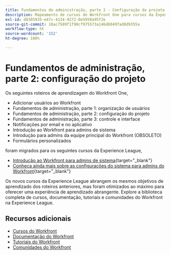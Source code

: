 ```yaml
---
title: Fundamentos de administração, parte 2 - Configuração do projeto
description: Mapeamento de cursos do Workfront One para cursos da Experience League
exl-id: d8305935-e47c-4134-9272-0e5950a95f2e
source-git-commit: 18ac7509f1f90cf975573a146d69497ad8d9355a
workflow-type: ht
source-wordcount: '152'
ht-degree: 100%

---
```


# Fundamentos de administração, parte 2: configuração do projeto

Os seguintes roteiros de aprendizagem do Workfront One,

* Adicionar usuários ao Workfront
* Fundamentos de administração, parte 1: organização de usuários
* Fundamentos de administração, parte 2: configuração do projeto
* Fundamentos de administração, parte 3: controle e interface
* Notificações por email e no aplicativo
* Introdução ao Workfront para admins de sistema
* Introdução para admins da equipe principal do Workfront (OBSOLETO)
* Formulários personalizados

foram migrados para os seguintes cursos da Experience League,

* [Introdução ao Workfront para admins de sistema](https://experienceleague.adobe.com/?recommended=Workfront-A-1-2022.1.admin){target="_blank"}
* [Conheça ainda mais sobre as configurações do sistema para admins do Workfront](https://experienceleague.adobe.com/?recommended=Workfront-A-1-2022.2.admin){target="_blank"}

Os novos cursos da Experience League abrangem os mesmos objetivos de aprendizado dos roteiros anteriores, mas foram otimizados ao máximo para oferecer uma experiência de aprendizado abrangente.  Explore a biblioteca completa de cursos, documentação, tutoriais e comunidades do Workfront na Experience League.

## Recursos adicionais

* [Cursos do Workfront](https://experienceleague.adobe.com/?lang=pt-BR&amp;Solution=Workfront#courses)
* [Documentação do Workfront](https://experienceleague.adobe.com/docs/workfront.html?lang=pt-BR)
* [Tutoriais do Workfront](https://experienceleague.adobe.com/docs/workfront-learn/tutorials-workfront/home.html?lang=pt-BR)
* [Comunidades do Workfront](https://experienceleaguecommunities.adobe.com/t5/workfront/ct-p/workfront)
